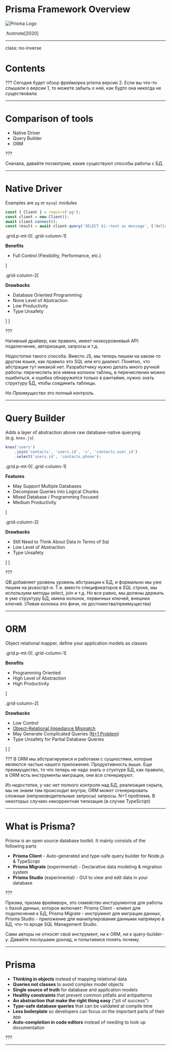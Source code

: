 <!-- class: center, middle, no-inverse -->

# Prisma Framework Overview

![Prisma Logo](https://cdn.worldvectorlogo.com/logos/prisma-2.svg)

<!-- ![](./images/logo-b.png) -->

.footnote[2020]

---

class: no-inverse

# Contents

<!-- TODO -->

???
Сегодня будет обзор фрейморка prisma версии 2.
Если вы что-то слышали о версии 1, то можете забыть о ней,
как будто она никогда не существовала.

---

# Comparison of tools

-   Native Driver
-   Query Builder
-   ORM

???

Сначала, давайте посмотрим, какие существуют способы работы с БД.

---

# Native Driver

Examples are `pg` or `mysql` modules

```javascript
const { Client } = require('pg');
const client = new Client();
await client.connect();
const result = await client.query('SELECT $1::text as message', ['Hello']);
```

.grid.p-mt-0[
.grid-column-1[

**Benefits**

-   Full Control (Flexibility, Performance, etc.)

]

.grid-column-2[

**Drawbacks**

-   Database Oriented Programming
-   None Level of Abstraction
-   Low Productivity
-   Type Unsafety

]
]

???

Нативный драйвер, как правило, имеет низкоуровневый API:
подключение, авторизация, запросы и т.д.

_Недостатки_ такого способа.
Вместо JS, мы теперь пишем на каком-то другом языке, как правило это SQL
или его диалект. Понятно, что абстрации тут никакой нет. Разработчику нужно делать много ручной работы: перечислить все имена колонок таблиц, в перечислении можно ошибиться, и ошибка обнаружится только в рантайме, нужно знать структуру БД, чтобы соединить таблицы.

Но _Преимущество_ это полный контроль.

---

# Query Builder

Adds a layer of abstraction above raw database-native querying (e.g. `knex.js`)

```js
knex('users')
    .join('contacts', 'users.id', '=', 'contacts.user_id')
    .select('users.id', 'contacts.phone');
```

.grid.p-mt-0[
.grid-column-1[

**Features**

-   May Support Multiple Databases
-   Decompose Queries into Logical Chunks
-   Mixed Database / Programming Focused
-   Medium Productivity

]

.grid-column-2[

**Drawbacks**

-   Still Need to Think About Data in Terms of Sql
-   Low Level of Abstraction
-   Type Unsafety

]
]

???

QB добавляет уровень уровень абстракции к БД, и формально мы уже пишем на javascript-е.
Т.е. вместо спецификаторов в SQL строке, мы используем методы select, join и т.д.
Но все равно, мы должны держать в уме структуру БД, имена колонок, первичных ключей, внешних ключей.
(Левая колонка это фичи, не достоинства/преимущества)

---

# ORM

Object relational mapper, define your application models as classes

.grid.p-mt-0[
.grid-column-1[

**Benefits**

-   Programming Oriented
-   High Level of Abstraction
-   High Productivity

]

.grid-column-2[

**Drawbacks**

-   Low Control
-   [Object-Relational Impedance Mismatch](https://en.wikipedia.org/wiki/Object-relational_impedance_mismatch)
-   May Generate Complicated Queries ([N+1 Problem](https://stackoverflow.com/questions/97197/what-is-the-n1-selects-problem-in-orm-object-relational-mapping))
-   Type Unsafety for Partial Database Queries

]
]

???
В ORM мы абстрагируемся и работаем с сущностями, которые являются частью нашего приложения.
Продуктивность выше.
Еще преимущество, то что теперь не надо знать о стуктуре БД,
как правило, в ORM есть инструменты миграции, они все сгенерируют.

Из _недостатки_, у нас нет полного контроля над БД,
реализация скрыта, мы не знаем там происходит внутри,
ORM может сгенерировать сложные (непроизводительные запросы) запросы.
N+1 проблема.
В некоторых случаях некорректная типизация (в случае TypeScript)

---

# What is Prisma?

Prisma is an open source database toolkit. It mainly consists of the following parts

-   **Prisma Client** - Auto-generated and type-safe query builder for Node.js & TypeScript
-   **Prisma Migrate** (experimental) - Declarative data modeling & migration system
-   **Prisma Studio** (experimental) - GUI to view and edit data in your database

???

Призма, призма фреймворк, это семейство инстурументов для работы с базой данных, которое включает:
Prisma Client - клиент для подключения к БД, Prisma Migrate - инструмент для миграции данных,
Prisma Studio - приложение для манипулирования данными напрямую в БД, что-то вроде
SQL Management Studio.

Сами авторы не относят свой инструмент, ни к ORM, ни к query-builder-у.
Давайте послушаем доклад, и попытаемся понять почему.

---

# Prisma

-   **Thinking in objects** instead of mapping relational data
-   **Queries not classes** to avoid complex model objects
-   **Single source of truth** for database and application models
-   **Healthy constraints** that prevent common pitfalls and antipatterns
-   **An abstraction that make the right thing easy** ("pit of success")
-   **Type-safe database queries** that can be validated at compile time
-   **Less boilerplate** so developers can focus on the important parts of their app
-   **Auto-completion in code editors** instead of needing to look up documentation

???

---
